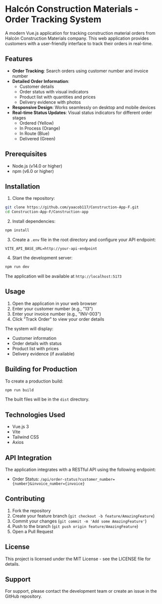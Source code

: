 # Halcón Construction Materials - Order Tracking System

A modern Vue.js application for tracking construction material orders from Halcón Construction Materials company. This web application provides customers with a user-friendly interface to track their orders in real-time.

## Features

- **Order Tracking**: Search orders using customer number and invoice number
- **Detailed Order Information**: 
  - Customer details
  - Order status with visual indicators
  - Product list with quantities and prices
  - Delivery evidence with photos
- **Responsive Design**: Works seamlessly on desktop and mobile devices
- **Real-time Status Updates**: Visual status indicators for different order stages
  - Ordered (Yellow)
  - In Process (Orange)
  - In Route (Blue)
  - Delivered (Green)

## Prerequisites

- Node.js (v14.0 or higher)
- npm (v6.0 or higher)

## Installation

1. Clone the repository:
```bash
git clone https://github.com/yaacob117/Construction-App-F.git
cd Construction-App-F/Construction-app
```

2. Install dependencies:
```bash
npm install
```

3. Create a `.env` file in the root directory and configure your API endpoint:
```env
VITE_API_BASE_URL=http://your-api-endpoint
```

4. Start the development server:
```bash
npm run dev
```

The application will be available at `http://localhost:5173`

## Usage

1. Open the application in your web browser
2. Enter your customer number (e.g., "13")
3. Enter your invoice number (e.g., "INV-003")
4. Click "Track Order" to view your order details

The system will display:
- Customer information
- Order details with status
- Product list with prices
- Delivery evidence (if available)

## Building for Production

To create a production build:

```bash
npm run build
```

The built files will be in the `dist` directory.

## Technologies Used

- Vue.js 3
- Vite
- Tailwind CSS
- Axios

## API Integration

The application integrates with a RESTful API using the following endpoint:
- Order Status: `/api/order-status?customer_number={number}&invoice_number={invoice}`

## Contributing

1. Fork the repository
2. Create your feature branch (`git checkout -b feature/AmazingFeature`)
3. Commit your changes (`git commit -m 'Add some AmazingFeature'`)
4. Push to the branch (`git push origin feature/AmazingFeature`)
5. Open a Pull Request

## License

This project is licensed under the MIT License - see the LICENSE file for details.

## Support

For support, please contact the development team or create an issue in the GitHub repository.
